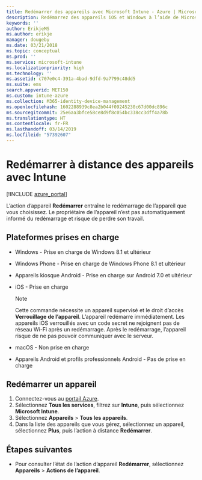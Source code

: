 ```yaml
---
title: Redémarrer des appareils avec Microsoft Intune - Azure | Microsoft Docs
description: Redémarrez des appareils iOS et Windows à l’aide de Microsoft Intune dans le portail Azure à l’aide de l’action de redémarrage à distance.
keywords: ''
author: ErikjeMS
ms.author: erikje
manager: dougeby
ms.date: 03/21/2018
ms.topic: conceptual
ms.prod: ''
ms.service: microsoft-intune
ms.localizationpriority: high
ms.technology: ''
ms.assetid: c707e0c4-391a-4bad-9dfd-9a7799c48dd5
ms.suite: ems
search.appverid: MET150
ms.custom: intune-azure
ms.collection: M365-identity-device-management
ms.openlocfilehash: 1602288939c8ea2b044f09245230c67d00dc896c
ms.sourcegitcommit: 25e6aa3bfce58ce8d9f8c054bc338cc3dff4a78b
ms.translationtype: HT
ms.contentlocale: fr-FR
ms.lasthandoff: 03/14/2019
ms.locfileid: "57392607"
---
```

# <a name="remotely-restart-devices-with-intune"></a>Redémarrer à distance des appareils avec Intune


[!INCLUDE [azure_portal](./includes/azure_portal.md)]

L’action d’appareil **Redémarrer** entraîne le redémarrage de l’appareil que vous choisissez. Le propriétaire de l’appareil n’est pas automatiquement informé du redémarrage et risque de perdre son travail.

## <a name="supported-platforms"></a>Plateformes prises en charge

- Windows - Prise en charge de Windows 8.1 et ultérieur
- Windows Phone - Prise en charge de Windows Phone 8.1 et ultérieur
- Appareils kiosque Android - Prise en charge sur Android 7.0 et ultérieur
- iOS - Prise en charge

    > [!Note]  
    > Cette commande nécessite un appareil supervisé et le droit d’accès **Verrouillage de l’appareil**. L’appareil redémarre immédiatement. Les appareils iOS verrouillés avec un code secret ne rejoignent pas de réseau Wi-Fi après un redémarrage. Après le redémarrage, l’appareil risque de ne pas pouvoir communiquer avec le serveur.
- macOS - Non prise en charge
- Appareils Android et profils professionnels Android - Pas de prise en charge

## <a name="restart-a-device"></a>Redémarrer un appareil

1. Connectez-vous au [portail Azure](https://portal.azure.com).
2. Sélectionnez **Tous les services**, filtrez sur **Intune**, puis sélectionnez **Microsoft Intune**.
3. Sélectionnez **Appareils** > **Tous les appareils**.
4. Dans la liste des appareils que vous gérez, sélectionnez un appareil, sélectionnez **Plus**, puis l’action à distance **Redémarrer**.

## <a name="next-steps"></a>Étapes suivantes

- Pour consulter l’état de l’action d’appareil **Redémarrer**, sélectionnez **Appareils** > **Actions de l’appareil**.
